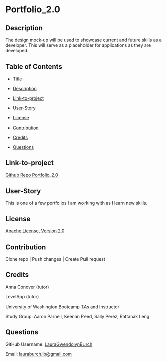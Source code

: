 # Portfolio_2.0

## Description
The design mock-up will be used to showcase current and future skills as a developer. This will serve as a placeholder for applications as they are developed.


## Table of Contents

* [Title](#Title)

* [Description](##Description)

* [Link-to-project](##Link-to-project)

* [User-Story](##User-Story)

* [License](##License)

* [Contribution](##Contribution)  

* [Credits](##Credits)

* [Questions](##Questions)



## Link-to-project 
[Github Repo Portfolio_2.0](https://lauragwendolynburch.github.io/Portfolio_2.0/)

## User-Story
This is one of a few portfolios I am working with as I learn new skills.

## License
[Apache License, Version 2.0](https://opensource.org/licenses/Apache-2.0)


## Contribution
Clone repo | Push changes | Create Pull request

## Credits
Anna Conover (tutor)

LevelApp (tutor)

University of Washington Bootcamp TAs and Instructor

Study Group: Aaron Parnell, Keenan Reed, Sally Perez, Rattanak Leng

## Questions
GitHub Username: [LauraGwendolynBurch](https://github.com/LauraGwendolynBurch)

Email: <lauraburch.lb@gmail.com>